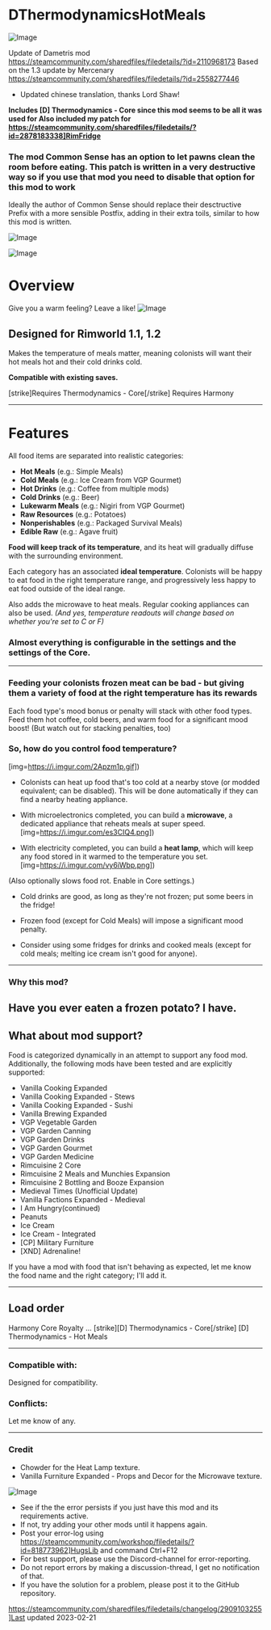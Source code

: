 # DThermodynamicsHotMeals

![Image](https://i.imgur.com/buuPQel.png)

Update of Dametris mod
https://steamcommunity.com/sharedfiles/filedetails/?id=2110968173
Based on the 1.3 update by Mercenary
https://steamcommunity.com/sharedfiles/filedetails/?id=2558277446

- Updated chinese translation, thanks Lord Shaw!

**Includes [D] Thermodynamics - Core since this mod seems to be all it was used for
Also included my patch for https://steamcommunity.com/sharedfiles/filedetails/?id=2878183338]RimFridge**

### The mod Common Sense has an option to let pawns clean the room before eating. This patch is written in a very destructive way so if you use that mod you need to disable that option for this mod to work

Ideally the author of Common Sense should replace their desctructive Prefix with a more sensible Postfix, adding in their extra toils, similar to how this mod is written.

![Image](https://i.imgur.com/pufA0kM.png)

	
![Image](https://i.imgur.com/Z4GOv8H.png)

# Overview

Give you a warm feeling? Leave a like!
![Image](https://i.imgur.com/FcAqtoA.png)


## Designed for Rimworld 1.1, 1.2 


Makes the temperature of meals matter, meaning colonists will want their hot meals hot and their cold drinks cold.

**Compatible with existing saves.**

[strike]Requires Thermodynamics - Core[/strike]
Requires Harmony

----------------------------------------------------------------------------------------------------
# Features


All food items are separated into realistic categories:


- **Hot Meals** (e.g.: Simple Meals)
- **Cold Meals** (e.g.: Ice Cream from VGP Gourmet)
- **Hot Drinks** (e.g.: Coffee from multiple mods)
- **Cold Drinks** (e.g.: Beer)
- **Lukewarm Meals** (e.g.: Nigiri from VGP Gourmet)
- **Raw Resources** (e.g.: Potatoes)
- **Nonperishables** (e.g.: Packaged Survival Meals)
- **Edible Raw** (e.g.: Agave fruit)



**Food will keep track of its temperature**, and its heat will gradually diffuse with the surrounding environment.

Each category has an associated **ideal temperature**. Colonists will be happy to eat food in the right temperature range, and progressively less happy to eat food outside of the ideal range.

Also adds the microwave to heat meals. Regular cooking appliances can also be used.
*(And yes, temperature readouts will change based on whether you're set to C or F)*

### Almost everything is configurable in the settings and the settings of the Core.


----------------------------------------------------------------------------------------------------

### Feeding your colonists frozen meat can be bad - but giving them a variety of food at the right temperature has its rewards

Each food type's mood bonus or penalty will stack with other food types. Feed them hot coffee, cold beers, and warm food for a significant mood boost! (But watch out for stacking penalties, too)

### So, how do you control food temperature?


[img=https://i.imgur.com/2Apzm1p.gif])



- Colonists can heat up food that's too cold at a nearby stove (or modded equivalent; can be disabled). This will be done automatically if they can find a nearby heating appliance.

- With microelectronics completed, you can build a **microwave**, a dedicated appliance that reheats meals at super speed.
[img=https://i.imgur.com/es3CIQ4.png])


- With electricity completed, you can build a **heat lamp**, which will keep any food stored in it warmed to the temperature you set.
[img=https://i.imgur.com/vy6iWbp.png])

(Also optionally slows food rot. Enable in Core settings.)

- Cold drinks are good, as long as they're not frozen; put some beers in the fridge!

- Frozen food (except for Cold Meals) will impose a significant mood penalty.

- Consider using some fridges for drinks and cooked meals (except for cold meals; melting ice cream isn't good for anyone).



----------------------------------------------------------------------------------------------------
### Why this mod?

Have you ever eaten a frozen potato?
I have.
----------------------------------------------------------------------------------------------------
## What about mod support?

Food is categorized dynamically in an attempt to support any food mod. Additionally, the following mods have been tested and are explicitly supported:

- Vanilla Cooking Expanded 
- Vanilla Cooking Expanded - Stews
- Vanilla Cooking Expanded - Sushi
- Vanilla Brewing Expanded
- VGP Vegetable Garden
- VGP Garden Canning
- VGP Garden Drinks
- VGP Garden Gourmet
- VGP Garden Medicine
- Rimcuisine 2 Core
- Rimcuisine 2 Meals and Munchies Expansion
- Rimcuisine 2 Bottling and Booze Expansion
- Medieval Times (Unofficial Update)
- Vanilla Factions Expanded - Medieval
- I Am Hungry(continued)
- Peanuts
- Ice Cream
- Ice Cream - Integrated
- [CP] Military Furniture
- [XND] Adrenaline!



If you have a mod with food that isn't behaving as expected, let me know the food name and the right category; I'll add it.

----------------------------------------------------------------------------------------------------
## Load order


Harmony
Core
Royalty
...
[strike][D] Thermodynamics - Core[/strike]
[D] Thermodynamics - Hot Meals

----------------------------------------------------------------------------------------------------
### Compatible with:

Designed for compatibility.

### Conflicts:

Let me know of any.

----------------------------------------------------------------------------------------------------
### Credit

- Chowder for the Heat Lamp texture.
- Vanilla Furniture Expanded - Props and Decor for the Microwave texture.
	
![Image](https://i.imgur.com/PwoNOj4.png)



-  See if the the error persists if you just have this mod and its requirements active.
-  If not, try adding your other mods until it happens again.
-  Post your error-log using https://steamcommunity.com/workshop/filedetails/?id=818773962]HugsLib and command Ctrl+F12
-  For best support, please use the Discord-channel for error-reporting.
-  Do not report errors by making a discussion-thread, I get no notification of that.
-  If you have the solution for a problem, please post it to the GitHub repository.


https://steamcommunity.com/sharedfiles/filedetails/changelog/2909103255]Last updated 2023-02-21
